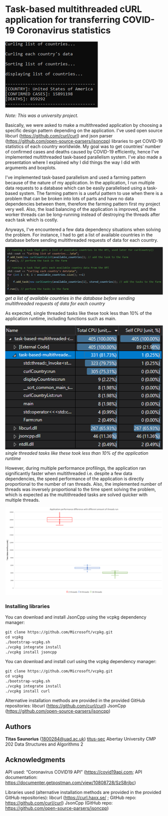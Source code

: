 # Task-based multithreaded cURL application for transferring COVID-19 Coronavirus statistics

![](images/run.png)

*Note: This was a university project.*



Basically, we were asked to make a multithreaded application by choosing a specific design pattern depending on the application. I've used open source libcurl (https://github.com/curl/curl) and json parser (https://github.com/open-source-parsers/jsoncpp) libraries to get COVID-19 statistics of each country worldwide. My goal was to get countries’ number of confirmed cases and deaths caused by COVID-19 efficiently, hence I've implemented multithreaded task-based parallelism system. I've also made a presentation where I explained why I did things the way I did with arguments and boxplots. 

I've implemented task-based parallelism and used a farming pattern because of the nature of my application. In the application, I run multiple data requests to a database which can be easily parallelised using a task-based system. The farming pattern is a useful pattern to use when there is a problem that can be broken into lots of parts and have no data dependencies between them, therefore the farming pattern first my project very well. Also, the load balancing of the application is improved, and the worker threads can be long-running instead of destroying the threads after each task which is costly.

Anyways, I've encountered a few data dependency situations when solving the problem. For instance, I had to get a list of available countries in the database before sending multithreaded requests of data for each country.

![](images/tasks.png)
*get a list of available countries in the database before sending multithreaded requests of data for each country*

As expected, single threaded tasks like these took less than 10% of the application runtime, including functions such as main.

![](images/profiling.png)
*single threaded tasks like these took less than 10% of the application runtime*

However, during multiple performance profilings, the application ran significantly faster when multithreaded i.e. despite a few data dependencies, the speed performance of the application is directly proportional to the number of ran threads. Also, the implemented number of threads was inversely proportional to the time spent solving the problem, which is expected as the multithreaded tasks are solved quicker with multiple threads. 

![](images/measuring.png)

### Installing libraries

You can download and install JsonCpp using the vcpkg dependency manager:
```
git clone https://github.com/Microsoft/vcpkg.git
cd vcpkg
./bootstrap-vcpkg.sh
./vcpkg integrate install
./vcpkg install jsoncpp
```

You can download and install curl using the vcpkg dependency manager:

```
git clone https://github.com/Microsoft/vcpkg.git
cd vcpkg
./bootstrap-vcpkg.sh
./vcpkg integrate install
./vcpkg install curl
```

Alternative installation methods are provided in the provided GitHub repositories:
libcurl (https://github.com/curl/curl)
JsonCpp (https://github.com/open-source-parsers/jsoncpp)

## Authors
**Titas Saunorius** (1800284@uad.ac.uk) [titus-sec](https://github.com/titus-sec)
Abertay University
CMP 202 Data Structures and Algorithms 2

## Acknowledgments

API used: “Coronavirus COVID19 API” (https://covid19api.com; 
API documentation: https://documenter.getpostman.com/view/10808728/SzS8rjbc)

Libraries used (alternative installation methods are provided in the provided GitHub repositories):
libcurl (https://curl.haxx.se/ ; GitHub repo: https://github.com/curl/curl)
JsonCpp (GitHub repo: https://github.com/open-source-parsers/jsoncpp)
